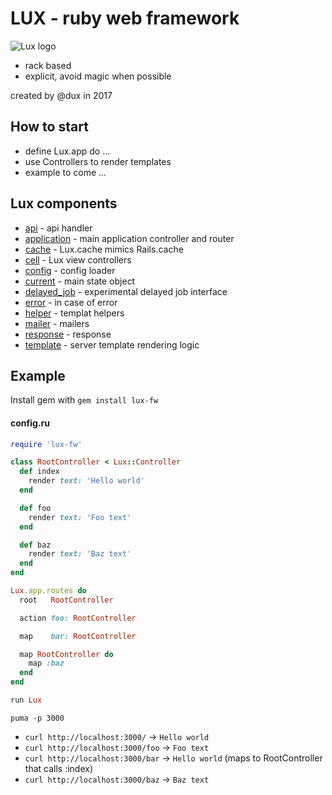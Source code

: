 # LUX - ruby web framework

![Lux logo](https://i.imgur.com/Zy7DLXU.png)

* rack based
* explicit, avoid magic when possible

created by @dux in 2017

## How to start

* define Lux.app do ...
* use Controllers to render templates
* example to come ...

## Lux components

* [api](lib/lux/api)                 - api handler
* [application](lib/lux/application) - main application controller and router
* [cache](lib/lux/cache)             - Lux.cache mimics Rails.cache
* [cell](lib/lux/cell)               - Lux view controllers
* [config](lib/lux/config)           - config loader
* [current](lib/lux/current)         - main state object
* [delayed_job](lib/lux/delayed_job) - experimental delayed job interface
* [error](lib/lux/error)             - in case of error
* [helper](lib/lux/helper)           - templat helpers
* [mailer](lib/lux/mailer)           - mailers
* [response](lib/lux/response)       - response
* [template](lib/lux/template)       - server template rendering logic

## Example

Install gem with `gem install lux-fw`

#### config.ru

```ruby
require 'lux-fw'

class RootController < Lux::Controller
  def index
    render text: 'Hello world'
  end

  def foo
    render text: 'Foo text'
  end

  def baz
    render text: 'Baz text'
  end
end

Lux.app.routes do
  root   RootController

  action foo: RootController

  map    bar: RootController

  map RootController do
    map :baz
  end
end

run Lux
```

`puma -p 3000`

* `curl http://localhost:3000/` -> `Hello world`
* `curl http://localhost:3000/foo` -> `Foo text`
* `curl http://localhost:3000/bar` -> `Hello world` (maps to RootController that calls :index)
* `curl http://localhost:3000/baz` -> `Baz text`


